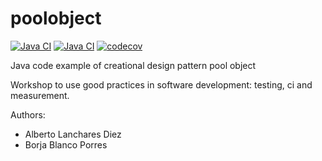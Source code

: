 poolobject
==========

[![Java CI](https://github.com/Alanchares/poolobject/actions/workflows/ci_jdk11_build.yml/badge.svg)](https://github.com/Alanchares/poolobject/actions/workflows/ci_jdk11_build.yml) 
[![Java CI](https://github.com/Alanchares/poolobject/actions/workflows/ci_jdk1.8_build_test.yml/badge.svg)](https://github.com/Alanchares/poolobject/actions/workflows/ci_jdk1.8_build_test.yml) 
[![codecov](https://codecov.io/gh/Alanchares/poolobject/graph/badge.svg?token=L8HIZZCITW)](https://codecov.io/gh/Alanchares/poolobject)

Java code example of creational design pattern pool object

Workshop to use good practices in software development: testing, ci and measurement.

Authors:

- Alberto Lanchares Diez
- Borja Blanco Porres
